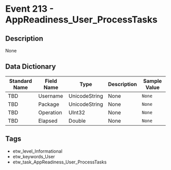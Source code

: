# Event 213 - AppReadiness_User_ProcessTasks

## Description
None

## Data Dictionary
|Standard Name|Field Name|Type|Description|Sample Value|
|---|---|---|---|---|
|TBD|Username|UnicodeString|None|`None`|
|TBD|Package|UnicodeString|None|`None`|
|TBD|Operation|UInt32|None|`None`|
|TBD|Elapsed|Double|None|`None`|

## Tags
* etw_level_Informational
* etw_keywords_User
* etw_task_AppReadiness_User_ProcessTasks